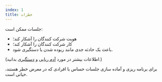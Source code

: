 ```yaml
---
index: 1
title: خطرات
---
```

جلسات ممکن است:

*   هویت شرکت کنندگان را آشکار کند؛
*   کار شرکت کنندگان را آشکار کند؛
*   باعث یک حادثه جدی مانند ربوده شدن یا دستگیری شود.

(اطلاعات بیشتر در مورد [آدم ربایی](umbrella://incident-response/arrests) و [دستگیری](umbrella://incident-response/kidnapping/beginner) بدانید.)

برای برنامه ریزی و آماده سازی جلسات حساس با افرادی که در معرض خطر هستند، حیاتی است.